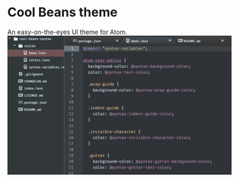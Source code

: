 # Cool Beans theme

An easy-on-the-eyes UI theme for Atom.
![preview](https://github.com/jhelst/cool-beans-ui/blob/master/theme-preview.png)
